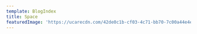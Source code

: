 ```yaml
---
template: BlogIndex
title: Space
featuredImage: 'https://ucarecdn.com/42de0c1b-cf03-4c71-bb70-7c00a44e4e87/'
---
```


